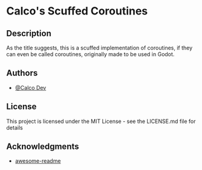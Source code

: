 # Calco's Scuffed Coroutines

## Description
As the title suggests, this is a scuffed implementation of coroutines, if they can even be called coroutines, originally made to be used in Godot.

## Authors

* [@Calco Dev](https://twitter.com/calcopod2)

## License

This project is licensed under the MIT License - see the LICENSE.md file for details

## Acknowledgments

* [awesome-readme](https://github.com/matiassingers/awesome-readme)
